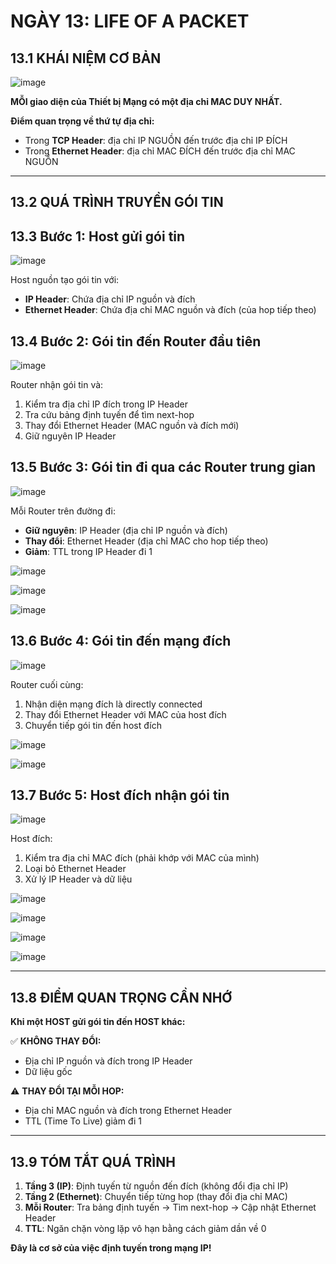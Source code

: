 # NGÀY 13: LIFE OF A PACKET

## 13.1 KHÁI NIỆM CƠ BẢN
![image](https://github.com/psaumur/CCNA/assets/106411237/ec16b9fd-4d90-4b73-b930-cd825ff13b00)

**MỖI giao diện của Thiết bị Mạng có một địa chỉ MAC DUY NHẤT.**

**Điểm quan trọng về thứ tự địa chỉ:**
- Trong **TCP Header**: địa chỉ IP NGUỒN đến trước địa chỉ IP ĐÍCH
- Trong **Ethernet Header**: địa chỉ MAC ĐÍCH đến trước địa chỉ MAC NGUỒN

- --

## 13.2 QUÁ TRÌNH TRUYỀN GÓI TIN
## 13.3 Bước 1: Host gửi gói tin
![image](https://github.com/psaumur/CCNA/assets/106411237/5eb94811-32f3-47f6-884e-f45a71456e84)

Host nguồn tạo gói tin với:
- **IP Header**: Chứa địa chỉ IP nguồn và đích
- **Ethernet Header**: Chứa địa chỉ MAC nguồn và đích (của hop tiếp theo)

## 13.4 Bước 2: Gói tin đến Router đầu tiên
![image](https://github.com/psaumur/CCNA/assets/106411237/dc0d05cc-9b76-4921-895d-bfbe78ceb0a7)

Router nhận gói tin và:
1. Kiểm tra địa chỉ IP đích trong IP Header
2. Tra cứu bảng định tuyến để tìm next-hop
3. Thay đổi Ethernet Header (MAC nguồn và đích mới)
4. Giữ nguyên IP Header

## 13.5 Bước 3: Gói tin đi qua các Router trung gian
![image](https://github.com/psaumur/CCNA/assets/106411237/884f7113-21a9-407f-a38e-44489ae3b47e)

Mỗi Router trên đường đi:
- **Giữ nguyên**: IP Header (địa chỉ IP nguồn và đích)
- **Thay đổi**: Ethernet Header (địa chỉ MAC cho hop tiếp theo)
- **Giảm**: TTL trong IP Header đi 1

![image](https://github.com/psaumur/CCNA/assets/106411237/36459aeb-e802-4347-b626-0c9cc168c624)

![image](https://github.com/psaumur/CCNA/assets/106411237/163bfaf6-15c7-4f7d-9429-4c62a28f0292)

![image](https://github.com/psaumur/CCNA/assets/106411237/1f7e5683-00e6-4ce0-b52a-ca8fdb24c87b)

## 13.6 Bước 4: Gói tin đến mạng đích
![image](https://github.com/psaumur/CCNA/assets/106411237/18d04c9d-3734-44e7-995d-b53ab3aaa2a1)

Router cuối cùng:
1. Nhận diện mạng đích là directly connected
2. Thay đổi Ethernet Header với MAC của host đích
3. Chuyển tiếp gói tin đến host đích

![image](https://github.com/psaumur/CCNA/assets/106411237/07c44007-a208-47a2-a0e8-ca289f86be75)

![image](https://github.com/psaumur/CCNA/assets/106411237/4bcbdba0-234a-4cfa-aa25-cbc3c3c061e1)

## 13.7 Bước 5: Host đích nhận gói tin
![image](https://github.com/psaumur/CCNA/assets/106411237/81c2e8ad-be55-487c-b9da-02540f70b0d9)

Host đích:
1. Kiểm tra địa chỉ MAC đích (phải khớp với MAC của mình)
2. Loại bỏ Ethernet Header
3. Xử lý IP Header và dữ liệu

![image](https://github.com/psaumur/CCNA/assets/106411237/91cfe407-28b5-48e8-b5f8-a60b324e0706)

![image](https://github.com/psaumur/CCNA/assets/106411237/4bf8c10b-1240-4e7d-8db4-85ea5f3f619f)

![image](https://github.com/psaumur/CCNA/assets/106411237/f938e440-ebdb-444c-b4c7-705d8fd2a4e9)

![image](https://github.com/psaumur/CCNA/assets/106411237/1f236bda-d2cf-4252-af3b-bdc5ec5c2aca)

- --

## 13.8 ĐIỂM QUAN TRỌNG CẦN NHỚ
**Khi một HOST gửi gói tin đến HOST khác:**

✅ **KHÔNG THAY ĐỔI:**
- Địa chỉ IP nguồn và đích trong IP Header
- Dữ liệu gốc

⚠️ **THAY ĐỔI TẠI MỖI HOP:**
- Địa chỉ MAC nguồn và đích trong Ethernet Header
- TTL (Time To Live) giảm đi 1

- --

## 13.9 TÓM TẮT QUÁ TRÌNH
1. **Tầng 3 (IP)**: Định tuyến từ nguồn đến đích (không đổi địa chỉ IP)
2. **Tầng 2 (Ethernet)**: Chuyển tiếp từng hop (thay đổi địa chỉ MAC)
3. **Mỗi Router**: Tra bảng định tuyến → Tìm next-hop → Cập nhật Ethernet Header
4. **TTL**: Ngăn chặn vòng lặp vô hạn bằng cách giảm dần về 0

**Đây là cơ sở của việc định tuyến trong mạng IP!**